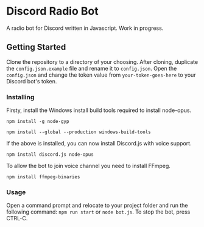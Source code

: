# Discord Radio Bot

A radio bot for Discord written in Javascript. Work in progress.

## Getting Started

Clone the repository to a directory of your choosing. After cloning, duplicate the `config.json.example` file and rename it to `config.json`.
Open the `config.json` and change the token value from `your-token-goes-here` to your Discord bot's token.

### Installing

Firsty, install the Windows install build tools required to install node-opus.

`npm install -g node-gyp`

`npm install --global --production windows-build-tools`

If the above is installed, you can now install Discord.js with voice support.

`npm install discord.js node-opus`

To allow the bot to join voice channel you need to install FFmpeg.

`npm install ffmpeg-binaries`

### Usage

Open a command prompt and relocate to your project folder and run the following command: `npm run start` or `node bot.js`.
To stop the bot, press CTRL-C.
